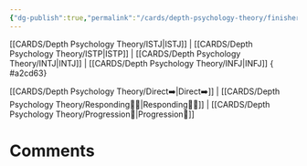 ```yaml
---
{"dg-publish":true,"permalink":"/cards/depth-psychology-theory/finisher/","created":"2022-12-31T00:02:04.467+01:00","updated":"2023-04-23T08:59:01.413+02:00"}
---
```



[[CARDS/Depth Psychology Theory/ISTJ\|ISTJ]] | [[CARDS/Depth Psychology Theory/ISTP\|ISTP]] | [[CARDS/Depth Psychology Theory/INTJ\|INTJ]] | [[CARDS/Depth Psychology Theory/INFJ\|INFJ]] 
{ #a2cd63}


[[CARDS/Depth Psychology Theory/Direct➡️\|Direct➡️]] | [[CARDS/Depth Psychology Theory/Responding🧘‍♂️\|Responding🧘‍♂️]] | [[CARDS/Depth Psychology Theory/Progression🚧\|Progression🚧]]  


# Comments 
<script src="https://utteranc.es/client.js"
        repo="Heart4sides/Comment_Section"
        issue-term="pathname"
        theme="gruvbox-dark"
        crossorigin="anonymous"
        async>
</script>